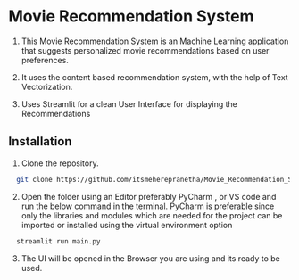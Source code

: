 # Movie Recommendation System

1) This Movie Recommendation System is an Machine Learning application that suggests personalized movie recommendations based on user preferences.

2) It uses the content based recommendation system, with the help of Text Vectorization.

3) Uses Streamlit for a clean User Interface for displaying the Recommendations

## Installation



1. Clone the repository.

```bash
  git clone https://github.com/itsmeherepranetha/Movie_Recommendation_System.git
```
2. Open the folder using an Editor preferably PyCharm , or VS code and run the below command in the terminal. PyCharm is preferable since only the libraries and modules which are needed for the project can be imported or installed using the virtual environment option
```bash
  streamlit run main.py
```
3. The UI will be opened in the Browser you are using and its ready to be used.
